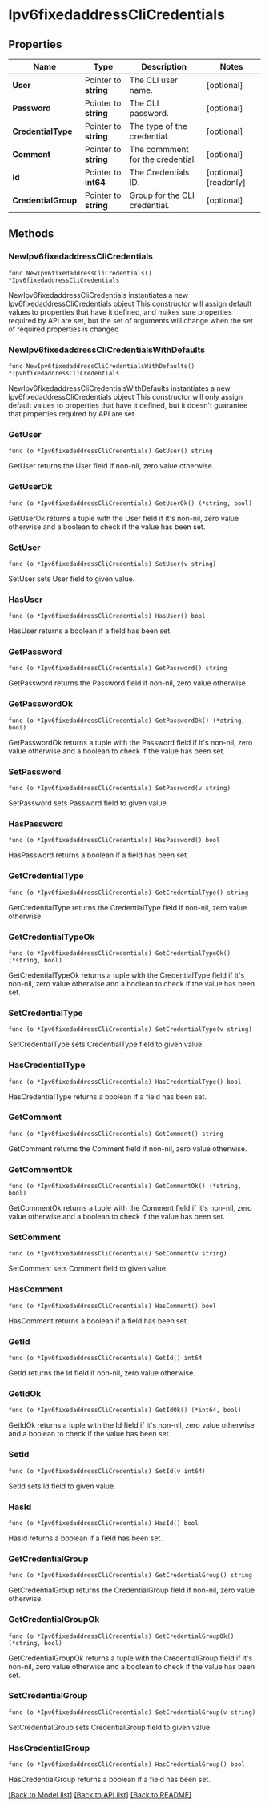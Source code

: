 # Ipv6fixedaddressCliCredentials

## Properties

Name | Type | Description | Notes
------------ | ------------- | ------------- | -------------
**User** | Pointer to **string** | The CLI user name. | [optional] 
**Password** | Pointer to **string** | The CLI password. | [optional] 
**CredentialType** | Pointer to **string** | The type of the credential. | [optional] 
**Comment** | Pointer to **string** | The commment for the credential. | [optional] 
**Id** | Pointer to **int64** | The Credentials ID. | [optional] [readonly] 
**CredentialGroup** | Pointer to **string** | Group for the CLI credential. | [optional] 

## Methods

### NewIpv6fixedaddressCliCredentials

`func NewIpv6fixedaddressCliCredentials() *Ipv6fixedaddressCliCredentials`

NewIpv6fixedaddressCliCredentials instantiates a new Ipv6fixedaddressCliCredentials object
This constructor will assign default values to properties that have it defined,
and makes sure properties required by API are set, but the set of arguments
will change when the set of required properties is changed

### NewIpv6fixedaddressCliCredentialsWithDefaults

`func NewIpv6fixedaddressCliCredentialsWithDefaults() *Ipv6fixedaddressCliCredentials`

NewIpv6fixedaddressCliCredentialsWithDefaults instantiates a new Ipv6fixedaddressCliCredentials object
This constructor will only assign default values to properties that have it defined,
but it doesn't guarantee that properties required by API are set

### GetUser

`func (o *Ipv6fixedaddressCliCredentials) GetUser() string`

GetUser returns the User field if non-nil, zero value otherwise.

### GetUserOk

`func (o *Ipv6fixedaddressCliCredentials) GetUserOk() (*string, bool)`

GetUserOk returns a tuple with the User field if it's non-nil, zero value otherwise
and a boolean to check if the value has been set.

### SetUser

`func (o *Ipv6fixedaddressCliCredentials) SetUser(v string)`

SetUser sets User field to given value.

### HasUser

`func (o *Ipv6fixedaddressCliCredentials) HasUser() bool`

HasUser returns a boolean if a field has been set.

### GetPassword

`func (o *Ipv6fixedaddressCliCredentials) GetPassword() string`

GetPassword returns the Password field if non-nil, zero value otherwise.

### GetPasswordOk

`func (o *Ipv6fixedaddressCliCredentials) GetPasswordOk() (*string, bool)`

GetPasswordOk returns a tuple with the Password field if it's non-nil, zero value otherwise
and a boolean to check if the value has been set.

### SetPassword

`func (o *Ipv6fixedaddressCliCredentials) SetPassword(v string)`

SetPassword sets Password field to given value.

### HasPassword

`func (o *Ipv6fixedaddressCliCredentials) HasPassword() bool`

HasPassword returns a boolean if a field has been set.

### GetCredentialType

`func (o *Ipv6fixedaddressCliCredentials) GetCredentialType() string`

GetCredentialType returns the CredentialType field if non-nil, zero value otherwise.

### GetCredentialTypeOk

`func (o *Ipv6fixedaddressCliCredentials) GetCredentialTypeOk() (*string, bool)`

GetCredentialTypeOk returns a tuple with the CredentialType field if it's non-nil, zero value otherwise
and a boolean to check if the value has been set.

### SetCredentialType

`func (o *Ipv6fixedaddressCliCredentials) SetCredentialType(v string)`

SetCredentialType sets CredentialType field to given value.

### HasCredentialType

`func (o *Ipv6fixedaddressCliCredentials) HasCredentialType() bool`

HasCredentialType returns a boolean if a field has been set.

### GetComment

`func (o *Ipv6fixedaddressCliCredentials) GetComment() string`

GetComment returns the Comment field if non-nil, zero value otherwise.

### GetCommentOk

`func (o *Ipv6fixedaddressCliCredentials) GetCommentOk() (*string, bool)`

GetCommentOk returns a tuple with the Comment field if it's non-nil, zero value otherwise
and a boolean to check if the value has been set.

### SetComment

`func (o *Ipv6fixedaddressCliCredentials) SetComment(v string)`

SetComment sets Comment field to given value.

### HasComment

`func (o *Ipv6fixedaddressCliCredentials) HasComment() bool`

HasComment returns a boolean if a field has been set.

### GetId

`func (o *Ipv6fixedaddressCliCredentials) GetId() int64`

GetId returns the Id field if non-nil, zero value otherwise.

### GetIdOk

`func (o *Ipv6fixedaddressCliCredentials) GetIdOk() (*int64, bool)`

GetIdOk returns a tuple with the Id field if it's non-nil, zero value otherwise
and a boolean to check if the value has been set.

### SetId

`func (o *Ipv6fixedaddressCliCredentials) SetId(v int64)`

SetId sets Id field to given value.

### HasId

`func (o *Ipv6fixedaddressCliCredentials) HasId() bool`

HasId returns a boolean if a field has been set.

### GetCredentialGroup

`func (o *Ipv6fixedaddressCliCredentials) GetCredentialGroup() string`

GetCredentialGroup returns the CredentialGroup field if non-nil, zero value otherwise.

### GetCredentialGroupOk

`func (o *Ipv6fixedaddressCliCredentials) GetCredentialGroupOk() (*string, bool)`

GetCredentialGroupOk returns a tuple with the CredentialGroup field if it's non-nil, zero value otherwise
and a boolean to check if the value has been set.

### SetCredentialGroup

`func (o *Ipv6fixedaddressCliCredentials) SetCredentialGroup(v string)`

SetCredentialGroup sets CredentialGroup field to given value.

### HasCredentialGroup

`func (o *Ipv6fixedaddressCliCredentials) HasCredentialGroup() bool`

HasCredentialGroup returns a boolean if a field has been set.


[[Back to Model list]](../README.md#documentation-for-models) [[Back to API list]](../README.md#documentation-for-api-endpoints) [[Back to README]](../README.md)


